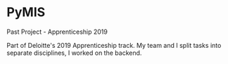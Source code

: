 # PyMIS
Past Project - Apprenticeship 2019

Part of Deloitte's 2019 Apprenticeship track. My team and I split tasks into separate disciplines, I worked on the backend.
